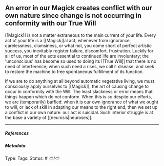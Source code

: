 ## An error in our Magick creates conflict with our own nature since change is not occurring in conformity with our True Will # 

[[Magick]] is not a matter extraneous to the main current of your life. Every act of your life is a [[Magick]]al act; whenever from ignorance, carelessness, clumsiness, or what not, you come short of perfect artistic success, you inevitably register failure, discomfort, frustration. Luckily for all of us, most of the acts essential to continued life are involuntary; the 'unconscious' has become so used to doing its [[True Will]] that there is no need of interference; when such need a rises, we call it disease, and seek to restore the machine to free spontaneous fulfillment of its function.

If we are to do anything at all beyond automatic vegetative living, we must consciously apply ourselves to [[Magick]], the art of causing change to occur in conformity with the Will. The least slackness or error means that things happen which do not conform. When this is so despite our efforts, we are (temporarily) baffled: when it is our own ignorance of what we ought to will, or lack of skill in adapting our means to the right end, then we set up a conflict in our own nature: our act is suicidal. Such interior struggle is at the base a variety of [[neurosis|neuroses]].

___

##### References



##### Metadata

Type: 
Tags:
Status: # ⛅️/⛅️